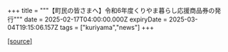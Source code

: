 +++
title = """【町民の皆さまへ】令和6年度くりやま暮らし応援商品券の発行"""
date = 2025-02-17T04:00:00.000Z
expiryDate = 2025-03-04T19:15:06.157Z
tags = ["kuriyama","news"]
+++


[[source]](https://www.town.kuriyama.hokkaido.jp/soshiki/53/22496.html)
